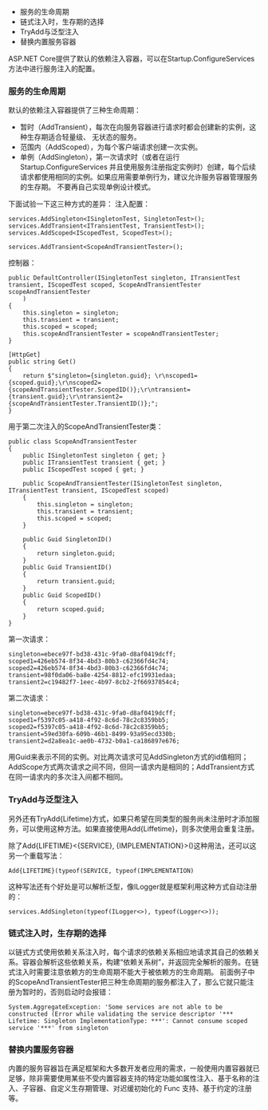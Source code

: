 - 服务的生命周期
- 链式注入时，生存期的选择
- TryAdd与泛型注入
- 替换内置服务容器

ASP.NET Core提供了默认的依赖注入容器，可以在Startup.ConfigureServices方法中进行服务注入的配置。

### 服务的生命周期
默认的依赖注入容器提供了三种生命周期：
- 暂时（AddTransient），每次在向服务容器进行请求时都会创建新的实例，这种生存期适合轻量级、 无状态的服务。
- 范围内（AddScoped），为每个客户端请求创建一次实例。
- 单例（AddSingleton），第一次请求时（或者在运行Startup.ConfigureServices 并且使用服务注册指定实例时）创建，每个后续请求都使用相同的实例。如果应用需要单例行为，建议允许服务容器管理服务的生存期。 不要再自己实现单例设计模式。

下面试验一下这三种方式的差异：
注入配置：
```
services.AddSingleton<ISingletonTest, SingletonTest>();
services.AddTransient<ITransientTest, TransientTest>();
services.AddScoped<IScopedTest, ScopedTest>();

services.AddTransient<ScopeAndTransientTester>();
```

控制器：
```
public DefaultController(ISingletonTest singleton, ITransientTest transient, IScopedTest scoped, ScopeAndTransientTester scopeAndTransientTester
    )
{
    this.singleton = singleton;
    this.transient = transient;
    this.scoped = scoped;
    this.scopeAndTransientTester = scopeAndTransientTester;
}

[HttpGet]
public string Get()
{
    return $"singleton={singleton.guid}; \r\nscoped1={scoped.guid};\r\nscoped2={scopeAndTransientTester.ScopedID()};\r\ntransient={transient.guid};\r\ntransient2={scopeAndTransientTester.TransientID()};";
}
```
用于第二次注入的ScopeAndTransientTester类：
```
public class ScopeAndTransientTester
{
    public ISingletonTest singleton { get; }
    public ITransientTest transient { get; }
    public IScopedTest scoped { get; }

    public ScopeAndTransientTester(ISingletonTest singleton, ITransientTest transient, IScopedTest scoped)
    {
        this.singleton = singleton;
        this.transient = transient;
        this.scoped = scoped;
    }

    public Guid SingletonID()
    {
        return singleton.guid;
    }
    public Guid TransientID()
    {
        return transient.guid;
    }
    public Guid ScopedID()
    {
        return scoped.guid;
    }
}
```
第一次请求：
```
singleton=ebece97f-bd38-431c-9fa0-d8af0419dcff; 
scoped1=426eb574-8f34-4bd3-80b3-c62366fd4c74;
scoped2=426eb574-8f34-4bd3-80b3-c62366fd4c74;
transient=98f0da06-ba8e-4254-8812-efc19931edaa;
transient2=c19482f7-1eec-4b97-8cb2-2f66937854c4;
```
第二次请求：
```
singleton=ebece97f-bd38-431c-9fa0-d8af0419dcff; 
scoped1=f5397c05-a418-4f92-8c6d-78c2c8359bb5;
scoped2=f5397c05-a418-4f92-8c6d-78c2c8359bb5;
transient=59ed30fa-609b-46b1-8499-93a95ecd330b;
transient2=d2a8ea1c-ae0b-4732-b0a1-ca186897e676;
```

用Guid来表示不同的实例。对比两次请求可见AddSingleton方式的id值相同；AddScope方式两次请求之间不同，但同一请求内是相同的；AddTransient方式在同一请求内的多次注入间都不相同。

### TryAdd与泛型注入
另外还有TryAdd{Lifetime}方式，如果只希望在同类型的服务尚未注册时才添加服务，可以使用这种方法。如果直接使用Add{Liffetime}，则多次使用会重复注册。

除了Add{LIFETIME}<{SERVICE}, {IMPLEMENTATION}>()这种用法，还可以这另一个重载写法：
```
Add{LIFETIME}(typeof(SERVICE, typeof(IMPLEMENTATION)
```
这种写法还有个好处是可以解析泛型，像ILogger就是框架利用这种方式自动注册的：
```
services.AddSingleton(typeof(ILogger<>), typeof(Logger<>));
```
### 链式注入时，生存期的选择
以链式方式使用依赖关系注入时，每个请求的依赖关系相应地请求其自己的依赖关系。容器会解析这些依赖关系，构建“依赖关系树”，并返回完全解析的服务。在链式注入时需要注意依赖方的生命周期不能大于被依赖方的生命周期。
前面例子中的ScopeAndTransientTester把三种生命周期的服务都注入了，那么它就只能注册为暂时的，否则启动时会报错：
```
System.AggregateException: 'Some services are not able to be constructed (Error while validating the service descriptor '*** Lifetime: Singleton ImplementationType: ***': Cannot consume scoped service '***' from singleton 
```

### 替换内置服务容器
内置的服务容器旨在满足框架和大多数开发者应用的需求，一般使用内置容器就已足够，除非需要使用某些不受内置容器支持的特定功能如属性注入、基于名称的注入、子容器、自定义生存期管理、对迟缓初始化的 Func<T> 支持、基于约定的注册等。
